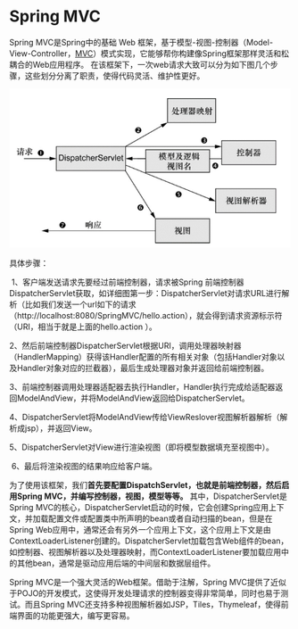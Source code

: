 # Spring MVC

Spring MVC是Spring中的基础 Web 框架，基于模型-视图-控制器（Model-View-Controller，[MVC](https://zh.wikipedia.org/wiki/MVC)）模式实现，它能够帮你构建像Spring框架那样灵活和松耦合的Web应用程序。
在该框架下，一次web请求大致可以分为如下图几个步骤，这些划分分离了职责，使得代码灵活、维护性更好。

![](https://raw.githubusercontent.com/wuqifan1098/picBed/master/DispatchServlet.png)

具体步骤：       

​              1、客户端发送请求先要经过前端控制器，请求被Spring 前端控制器DispatcherServlet获取，如详细图第一步：DispatcherServlet对请求URL进行解析（比如我们发送一个url如下的请求（http://localhost:8080/SpringMVC/hello.action），就会得到请求资源标示符（URI，相当于就是上面的hello.action ）。

​              2、然后前端控制器DispatcherServlet根据URI，调用处理器映射器（HandlerMapping）获得该Handler配置的所有相关对象（包括Handler对象以及Handler对象对应的拦截器），最后生成处理器对象并返回给前端控制器。

​              3、前端控制器调用处理器适配器去执行Handler，Handler执行完成给适配器返回ModelAndView，并将ModelAndView返回给DispatcherServlet。

​              4、DispatcherServlet将ModelAndView传给ViewReslover视图解析器解析（解析成jsp），并返回View。

​              5、DispatcherServlet对View进行渲染视图（即将模型数据填充至视图中）。

​              6、最后将渲染视图的结果响应给客户端。

为了使用该框架，我们**首先要配置DispatchServlet，也就是前端控制器，然后启用Spring MVC，并编写控制器，视图，模型等等。**
其中，DispatcherServlet是Spring MVC的核心，DispatcherServlet启动的时候，它会创建Spring应用上下文，并加载配置文件或配置类中所声明的bean或者自动扫描的bean，但是在Spring Web应用中，通常还会有另外一个应用上下文，这个应用上下文是由ContextLoaderListener创建的。DispatcherServlet加载包含Web组件的bean，如控制器、视图解析器以及处理器映射，而ContextLoaderListener要加载应用中的其他bean，通常是驱动应用后端的中间层和数据层组件。

Spring MVC是一个强大灵活的Web框架。借助于注解，Spring MVC提供了近似于POJO的开发模式，这使得开发处理请求的控制器变得非常简单，同时也易于测试。而且Spring MVC还支持多种视图解析器如JSP，Tiles，Thymeleaf，使得前端界面的功能更强大，编写更容易。